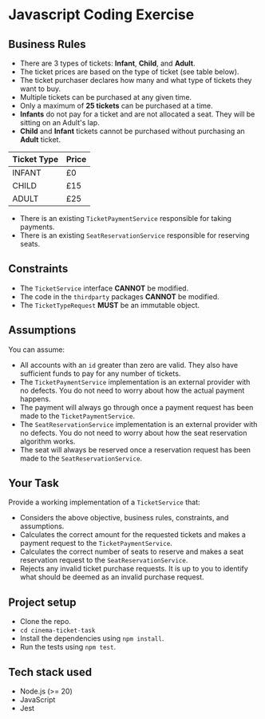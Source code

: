 # Javascript Coding Exercise
 
## Business Rules

- There are 3 types of tickets: **Infant**, **Child**, and **Adult**.
- The ticket prices are based on the type of ticket (see table below).
- The ticket purchaser declares how many and what type of tickets they want to buy.
- Multiple tickets can be purchased at any given time.
- Only a maximum of **25 tickets** can be purchased at a time.
- **Infants** do not pay for a ticket and are not allocated a seat. They will be sitting on an Adult's lap.
- **Child** and **Infant** tickets cannot be purchased without purchasing an **Adult** ticket.

| Ticket Type | Price |
| ----------- | ----- |
| INFANT      | £0    |
| CHILD       | £15   |
| ADULT       | £25   |

- There is an existing `TicketPaymentService` responsible for taking payments.
- There is an existing `SeatReservationService` responsible for reserving seats.

## Constraints

- The `TicketService` interface **CANNOT** be modified.
- The code in the `thirdparty` packages **CANNOT** be modified.
- The `TicketTypeRequest` **MUST** be an immutable object.

## Assumptions

You can assume:

- All accounts with an `id` greater than zero are valid. They also have sufficient funds to pay for any number of tickets.
- The `TicketPaymentService` implementation is an external provider with no defects. You do not need to worry about how the actual payment happens.
- The payment will always go through once a payment request has been made to the `TicketPaymentService`.
- The `SeatReservationService` implementation is an external provider with no defects. You do not need to worry about how the seat reservation algorithm works.
- The seat will always be reserved once a reservation request has been made to the `SeatReservationService`.

## Your Task

Provide a working implementation of a `TicketService` that:

- Considers the above objective, business rules, constraints, and assumptions.
- Calculates the correct amount for the requested tickets and makes a payment request to the `TicketPaymentService`.
- Calculates the correct number of seats to reserve and makes a seat reservation request to the `SeatReservationService`.
- Rejects any invalid ticket purchase requests. It is up to you to identify what should be deemed as an invalid purchase request.

## Project setup

- Clone the repo.
- `cd cinema-ticket-task`
- Install the dependencies using `npm install`.
- Run the tests using `npm test`.

## Tech stack used

- Node.js (>= 20)
- JavaScript
- Jest 